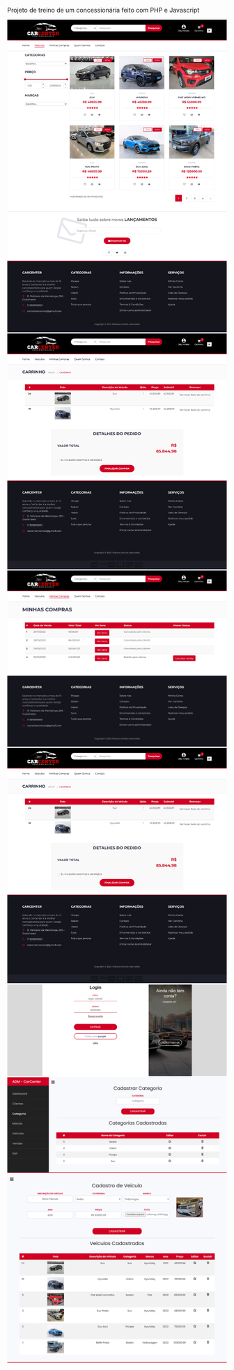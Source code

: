 Projeto de treino de um concessionária feito com PHP e Javascript
<!DOCTYPE html>
<html lang="pt-br">
<head>
    <meta charset="UTF-8">
    <meta name="viewport" content="width=device-width, initial-scale=1.0">
</head>
<body>
    <img src="img/car-center-layout.png">
    <img src="img/car-center-layout-carrinho-compras.png">
    <img src="img/car-center-layout-compras.png">
    <img src="img/car-center-layout-carrinho-compras.png">
    <img src="img/car-center-login.png">
    <img src="img/car-center-categoria-adm.png">
    <img src="img/car-center-veiculo-adm.png">


</body>
</html>
